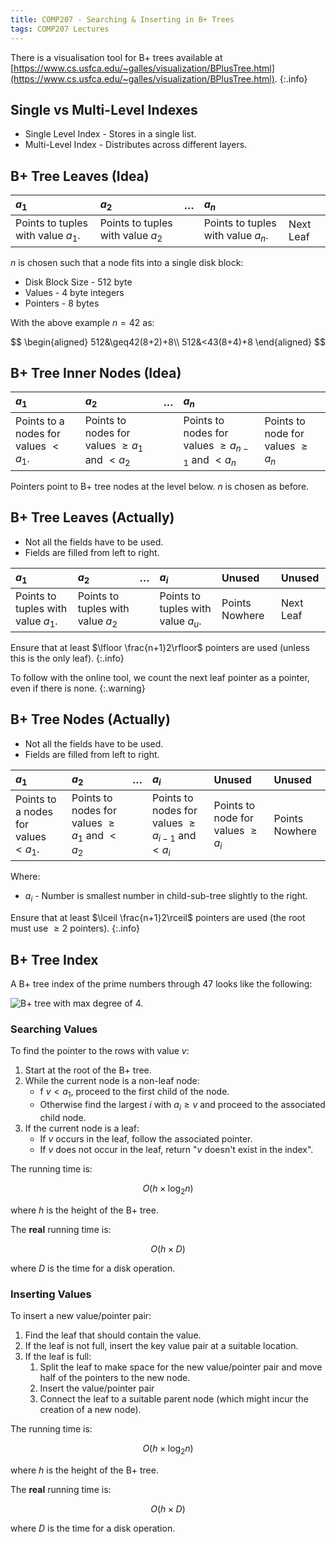 ```yaml
---
title: COMP207 - Searching & Inserting in B+ Trees
tags: COMP207 Lectures
---
```

There is a visualisation tool for B+ trees available at [https://www.cs.usfca.edu/~galles/visualization/BPlusTree.html](https://www.cs.usfca.edu/~galles/visualization/BPlusTree.html).
{:.info}

## Single vs Multi-Level Indexes

* Single Level Index - Stores in a single list.
* Multi-Level Index - Distributes across different layers.

## B+ Tree Leaves (Idea)

| $a_1$ | $a_2$ | $\ldots$ | $a_n$ | |
| :-- | :-- | :-- | :-- | :-- |
| Points to tuples with value $a_1$. | Points to tuples with value $a_2$ | | Points to tuples with value $a_n$. | Next Leaf |

$n$ is chosen such that a node fits into a single disk block:

* Disk Block Size - 512 byte
* Values - 4 byte integers
* Pointers - 8 bytes

With the above example $n=42$ as:

$$
\begin{aligned}
512&\geq42(8+2)+8\\
512&<43(8+4)+8
\end{aligned}
$$

## B+ Tree Inner Nodes (Idea)

| $a_1$ | $a_2$ | $\ldots$ | $a_n$ | |
| :-- | :-- | :-- | :-- | :-- |
| Points to a nodes for values $<a_1$. | Points to nodes for values $\geq a_1$ and $<a_2$ | | Points to nodes for values $\geq a_{n-1}$ and $<a_n$ | Points to node for values $\geq a_n$ |

Pointers point to B+ tree nodes at the level below. $n$ is chosen as before.

## B+ Tree Leaves (Actually)

* Not all the fields have to be used.
* Fields are filled from left to right.

| $a_1$ | $a_2$ | $\ldots$ | $a_i$ | Unused | Unused |
| :-- | :-- | :-- | :-- | :-- | :-- |
| Points to tuples with value $a_1$. | Points to tuples with value $a_2$ | | Points to tuples with value $a_u$. | Points Nowhere | Next Leaf |

Ensure that at least $\lfloor \frac{n+1}2\rfloor$ pointers are used (unless this is the only leaf).
{:.info}

To follow with the online tool, we count the next leaf pointer as a pointer, even if there is none.
{:.warning}

## B+ Tree Nodes (Actually)

* Not all the fields have to be used.
* Fields are filled from left to right.

| $a_1$ | $a_2$ | $\ldots$ | $a_i$ | Unused | Unused | 
| :-- | :-- | :-- | :-- | :-- | :-- |
| Points to a nodes for values $<a_1$. | Points to nodes for values $\geq a_1$ and $<a_2$ | | Points to nodes for values $\geq a_{i-1}$ and $<a_i$ | Points to node for values $\geq a_i$ | Points Nowhere |


Where:

* $a_i$ - Number is smallest number in child-sub-tree slightly to the right.

Ensure that at least $\lceil \frac{n+1}2\rceil$ pointers are used (the root must use $\geq 2$ pointers).
{:.info}

## B+ Tree Index
A B+ tree index of the prime numbers through 47 looks like the following:

![B+ tree with max degree of 4.]({{site.baseurl}}/assets/comp207/lectures/2021-11-16-6.png)

### Searching Values
To find the pointer to the rows with value $v$:

1. Start at the root of the B+ tree.
1. While the current node is a non-leaf node:
	* f $v<a_1$, proceed to the first child of the node.
	* Otherwise find the largest $i$ with $a_i\geq v$ and proceed to the associated child node.
1. If the current node is a leaf:
	* If $v$ occurs in the leaf, follow the associated pointer.
	* If $v$ does not occur in the leaf, return "$v$ doesn't exist in the index".
	
The running time is:

$$
O(h\times\log_2n)
$$

where $h$ is the height of the B+ tree. 

The **real** running time is:

$$
O(h\times D)
$$

where $D$ is the time for a disk operation.

### Inserting Values
To insert a new value/pointer pair:

1. Find the leaf that should contain the value.
1. If the leaf is not full, insert the key value pair at a suitable location.
1. If the leaf is full:
	1. Split the leaf to make space for the new value/pointer pair and move half of the pointers to the new node.
	1. Insert the value/pointer pair
	1. Connect the leaf to a suitable parent node (which might incur the creation of a new node).

The running time is:

$$
O(h\times\log_2n)
$$

where $h$ is the height of the B+ tree. 

The **real** running time is:

$$
O(h\times D)
$$

where $D$ is the time for a disk operation.